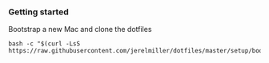 ### Getting started

Bootstrap a new Mac and clone the dotfiles

```
bash -c "$(curl -LsS https://raw.githubusercontent.com/jerelmiller/dotfiles/master/setup/bootstrap.sh)"
```
